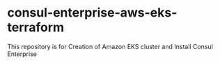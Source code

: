# consul-enterprise-aws-eks-terraform
This repository is for Creation of Amazon EKS cluster and Install Consul Enterprise 
